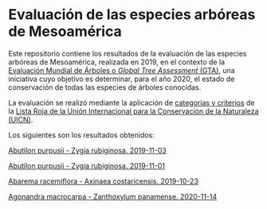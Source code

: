 # Evaluación de las especies arbóreas de Mesoamérica

Este repositorio contiene los resultados de la evaluación de las especies arbóreas de Mesoamérica, realizada en 2019, en el contexto de la [Evaluación Mundial de Árboles o _Global Tree Assessment_ (GTA)](https://globaltreeassessment.org/), una iniciativa cuyo objetivo es determinar, para el año 2020, el estado de conservación de todas las especies de árboles conocidas.

La evaluación se realizó mediante la aplicación de [categorías y criterios](https://www.iucn.org/es/content/categor%C3%ADas-y-criterios-de-la-lista-roja-de-la-uicn-versi%C3%B3n-31-segunda-edici%C3%B3n) de la [Lista Roja de la Unión Internacional para la Conservación de la Naturaleza (UICN)](https://www.iucnredlist.org/es/).

Los siguientes son los resultados obtenidos:

[Abutilon purpusii - Zygia rubiginosa. 2019-11-03](https://evaluacion-arboles-mesoamerica.github.io/Abutilon_purpusii-Zygia_rubiginosa-20191103-evaluacion.html)

[Abutilon purpusii - Zygia rubiginosa. 2019-11-01](https://evaluacion-arboles-mesoamerica.github.io/Abutilon_purpusii-Zygia_rubiginosa-20191101-evaluacion.html)

[Abarema racemiflora - Axinaea costaricensis. 2019-10-23](https://evaluacion-arboles-mesoamerica.github.io/Abarema_racemiflora-Axinaea_costaricensis-evaluacion.html)

[Agonandra macrocarpa - Zanthoxylum panamense. 2020-11-14](https://evaluacion-arboles-mesoamerica.github.io/Agonandra_macrocarpa-Zanthoxylum_panamense-20201114-evaluacion.html)

